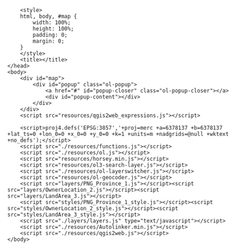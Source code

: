 <!doctype html>
<html lang="en">
    <head>
	<title>Tura Tapux</title>
        <meta charset="utf-8">
        <meta http-equiv="X-UA-Compatible" content="IE=edge">
        <meta name="viewport" content="initial-scale=1,user-scalable=no,maximum-scale=1,width=device-width">
        <meta name="mobile-web-app-capable" content="yes">
        <meta name="apple-mobile-web-app-capable" content="yes">
        <link rel="stylesheet" href="./resources/ol.css">
        <link rel="stylesheet" href="resources/fontawesome-all.min.css">
        <link rel="stylesheet" type="text/css" href="resources/horsey.min.css">
        <link rel="stylesheet" type="text/css" href="resources/ol3-search-layer.min.css">
        <link href="resources/ol-geocoder.min.css" rel="stylesheet">
        <link rel="stylesheet" href="./resources/ol-layerswitcher.css">
        <link rel="stylesheet" href="./resources/qgis2web.css">
        <style>
        html, body {
            background-color: #ffffff;
        }
        .ol-control > * {
            background-color: #4d4747!important;
            color: #ededed!important;
            border-radius: 0px;
        }
        .ol-attribution a, .gcd-gl-input::placeholder, .search-layer-input-search::placeholder {
            color: #ededed!important;
        }
        .search-layer-input-search {
            background-color: #4d4747!important;
        }
        .ol-control > *:focus, .ol-control >*:hover {
            background-color: rgba(77, 71, 71, 0.7)!important;
        } 
        .ol-control {
            background-color: rgba(255,255,255,.4) !important;
            padding: 2px !important;
        } 
        </style>

        <style>
        html, body, #map {
            width: 100%;
            height: 100%;
            padding: 0;
            margin: 0;
        }
        </style>
        <title></title>
    </head>
    <body>
        <div id="map">
            <div id="popup" class="ol-popup">
                <a href="#" id="popup-closer" class="ol-popup-closer"></a>
                <div id="popup-content"></div>
            </div>
        </div>
        <script src="resources/qgis2web_expressions.js"></script>
<script src="resources/proj4.js"></script>
        <script>proj4.defs('EPSG:3857','+proj=merc +a=6378137 +b=6378137 +lat_ts=0 +lon_0=0 +x_0=0 +y_0=0 +k=1 +units=m +nadgrids=@null +wktext +no_defs');</script>
        <script src="./resources/functions.js"></script>
        <script src="./resources/ol.js"></script>
        <script src="resources/horsey.min.js"></script>
        <script src="resources/ol3-search-layer.js"></script>
        <script src="./resources/ol-layerswitcher.js"></script>
        <script src="resources/ol-geocoder.js"></script>
        <script src="layers/PNG_Province_1.js"></script><script src="layers/OwnerLocation_2.js"></script><script src="layers/LandArea_3.js"></script>
        <script src="styles/PNG_Province_1_style.js"></script><script src="styles/OwnerLocation_2_style.js"></script><script src="styles/LandArea_3_style.js"></script>
        <script src="./layers/layers.js" type="text/javascript"></script> 
        <script src="./resources/Autolinker.min.js"></script>
        <script src="./resources/qgis2web.js"></script>
    </body>
</html>
